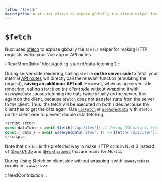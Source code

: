 ```yaml
---
title: "$fetch"
description: Nuxt uses ofetch to expose globally the $fetch helper for making HTTP requests.
---
```


# `$fetch`

Nuxt uses [ofetch](https://github.com/unjs/ofetch) to expose globally the `$fetch` helper for making HTTP requests within your Vue app or API routes.

::ReadMore{link="/docs/getting-started/data-fetching"}
::

During server-side rendering, calling `$fetch` **on the server side** to fetch your internal [API routes](/docs/guide/directory-structure/server) will directly call the relevant function (emulating the request), **saving an additional API call**. However, when using server-side rendering, calling `$fetch` *on the client side* without wrapping it with `useAsyncData` causes fetching the data twice initially on the server, then again on the client, because `$fetch` does not transfer state from the server to the client. Thus, the fetch will be executed on both sides because the client has to get the data again. Use [`useFetch`](https://nuxt.com/docs/api/composables/use-fetch) or [`useAsyncData`](https://nuxt.com/docs/api/composables/use-async-data) with `$fetch` on the client side to prevent double data fetching.

```ts
<script setup>
const dataTwice = await $fetch("/api/item"); // During SSR data is fetched twice, one on the server and one on the client.
const { data } = await useAsyncData('item', () => $fetch('/api/item')); // During SSR data is fetched only on the server side and transferred to the client.
</script>
```

Note that `$fetch` is the preferred way to make HTTP calls in Nuxt 3 instead of [@nuxt/http](https://github.com/nuxt/http) and [@nuxtjs/axios](https://github.com/nuxt-community/axios-module) that are made for Nuxt 2.

During Using $fetch on client side without wrapping it with `useAsyncData` results in  `useFetch` or 

::NeedContribution
::

